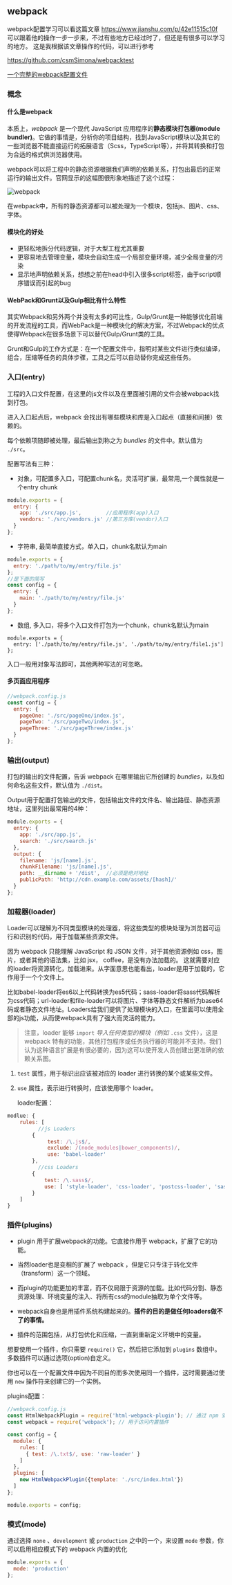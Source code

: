 ## webpack

webpack配置学习可以看这篇文章 https://www.jianshu.com/p/42e11515c10f
可以跟着他的操作一步一步来，不过有些地方已经过时了，但还是有很多可以学习的地方。
这是我根据该文章操作的代码，可以进行参考

https://github.com/csmSimona/webpacktest

[一个完整的webpack配置文件](https://github.com/csmSimona/webpacktest/blob/master/webpack.config.js)

### 概念

#### 什么是webpack

本质上，*webpack* 是一个现代 JavaScript 应用程序的**静态模块打包器(module bundler)**。它做的事情是，分析你的项目结构，找到JavaScript模块以及其它的一些浏览器不能直接运行的拓展语言（Scss，TypeScript等），并将其转换和打包为合适的格式供浏览器使用。

webpack可以将工程中的静态资源根据我们声明的依赖关系，打包出最后的正常运行的输出文件。官网显示的这幅图很形象地描述了这个过程：

![webpack](..\picture\webpack.png)

在webpack中，所有的静态资源都可以被处理为一个模块，包括js、图片、css、字体。

#### 模块化的好处

- 更轻松地拆分代码逻辑，对于大型工程尤其重要
- 更容易地去管理变量，模块会自动生成一个局部变量环境，减少全局变量的污染
- 显示地声明依赖关系，想想之前在head中引入很多script标签，由于script顺序错误而引起的bug

#### WebPack和Grunt以及Gulp相比有什么特性

其实Webpack和另外两个并没有太多的可比性，Gulp/Grunt是一种能够优化前端的开发流程的工具，而WebPack是一种模块化的解决方案，不过Webpack的优点使得Webpack在很多场景下可以替代Gulp/Grunt类的工具。

Grunt和Gulp的工作方式是：在一个配置文件中，指明对某些文件进行类似编译，组合，压缩等任务的具体步骤，工具之后可以自动替你完成这些任务。

### 入口(entry)

工程的入口文件配置，在这里的js文件以及在里面被引用的文件会被webpack找到打包。

进入入口起点后，webpack 会找出有哪些模块和库是入口起点（直接和间接）依赖的。

每个依赖项随即被处理，最后输出到称之为 *bundles* 的文件中。默认值为 `./src`。

配置写法有三种：

- 对象，可配置多入口，可配置chunk名，灵活可扩展，最常用,一个属性就是一个entry chunk

```JavaScript
module.exports = {
  entry: {
    app: './src/app.js',        //应用程序(app)入口
    vendors: './src/vendors.js' //第三方库(vendor)入口
  }
};
```

- 字符串, 最简单直接方式，单入口，chunk名默认为main

```javascript
module.exports = {
  entry: './path/to/my/entry/file.js'
};
//是下面的简写
const config = {
  entry: {
    main: './path/to/my/entry/file.js'
  }
};
```

- 数组, 多入口，将多个入口文件打包为一个chunk，chunk名默认为main

```
module.exports = {
  entry: ['./path/to/my/entry/file.js', './path/to/my/entry/file1.js']
};
```

入口一般用对象写法即可，其他两种写法的可忽略。

#### 多页面应用程序

```javascript
//webpack.config.js
const config = {
  entry: {
    pageOne: './src/pageOne/index.js',
    pageTwo: './src/pageTwo/index.js',
    pageThree: './src/pageThree/index.js'
  }
};
```

### 输出(output)

打包的输出的文件配置，告诉 webpack 在哪里输出它所创建的 *bundles*，以及如何命名这些文件，默认值为 `./dist`。

Output用于配置打包输出的文件，包括输出文件的文件名、输出路径、静态资源地址，这里列出最常用的4种：

```javascript
module.exports = {
  entry: {
    app: './src/app.js',
    search: './src/search.js'
  },
  output: {
    filename: 'js/[name].js',
    chunkFilename: 'js/[name].js',
    path: __dirname + '/dist',  //必须是绝对地址
    publicPath: 'http://cdn.example.com/assets/[hash]/'
  }
};
```

### 加载器(loader)

Loader可以理解为不同类型模块的处理器，将这些类型的模块处理为浏览器可运行和识别的代码，用于加载某些资源文件。

因为 webpack 只能理解 JavaScript 和 JSON 文件，对于其他资源例如 css，图片，或者其他的语法集，比如 jsx， coffee，是没有办法加载的。 这就需要对应的loader将资源转化，加载进来。从字面意思也能看出，loader是用于加载的，它作用于一个个文件上。

比如babel-loader将es6以上代码转换为es5代码；sass-loader将sass代码解析为css代码；url-loader和file-loader可以将图片、字体等静态文件解析为base64码或者静态文件地址。Loaders给我们提供了处理模块的入口，在里面可以使用全部的js功能，从而使webpack具有了强大而灵活的能力。

> 注意，loader 能够 `import` *导入任何类型的模块（例如* `.css` 文件），这是 webpack 特有的功能，其他打包程序或任务执行器的可能并不支持。我们认为这种语言扩展是有很必要的，因为这可以使开发人员创建出更准确的依赖关系图。

1. `test` 属性，用于标识出应该被对应的 loader 进行转换的某个或某些文件。

2. `use` 属性，表示进行转换时，应该使用哪个 loader。

   loader配置：

```javascript
modlue: {
    rules: [
          //js Loaders
        {
             test: /\.js$/,
             exclude: /(node_modules|bower_components)/,
             use: 'babel-loader'
        },
          //css Loaders
        {
            test: /\.sass$/,
            use: [ 'style-loader', 'css-loader', 'postcss-loader', 'sass-loader' ]
        }
    ]
}
```

### 插件(plugins)

- plugin 用于扩展webpack的功能。它直接作用于 webpack，扩展了它的功能。

- 当然loader也是变相的扩展了 webpack ，但是它只专注于转化文件（transform）这一个领域。

- 而plugin的功能更加的丰富，而不仅局限于资源的加载。比如代码分割、静态资源处理、环境变量的注入、将所有css的module抽取为单个文件等。

- webpack自身也是用插件系统构建起来的。**插件的目的是做任何loaders做不了的事情。**

- 插件的范围包括，从打包优化和压缩，一直到重新定义环境中的变量。

想要使用一个插件，你只需要 `require()` 它，然后把它添加到 `plugins` 数组中。多数插件可以通过选项(option)自定义。

你也可以在一个配置文件中因为不同目的而多次使用同一个插件，这时需要通过使用 `new` 操作符来创建它的一个实例。

plugins配置：

```javascript
//webpack.config.js
const HtmlWebpackPlugin = require('html-webpack-plugin'); // 通过 npm 安装
const webpack = require('webpack'); // 用于访问内置插件

const config = {
  module: {
    rules: [
      { test: /\.txt$/, use: 'raw-loader' }
    ]
  },
  plugins: [
    new HtmlWebpackPlugin({template: './src/index.html'})
  ]
};

module.exports = config;
```

### 模式(mode)

通过选择 `none` 、`development` 或 `production` 之中的一个，来设置 `mode` 参数，你可以启用相应模式下的 webpack 内置的优化

```javascript
module.exports = {
  mode: 'production'
};
```
